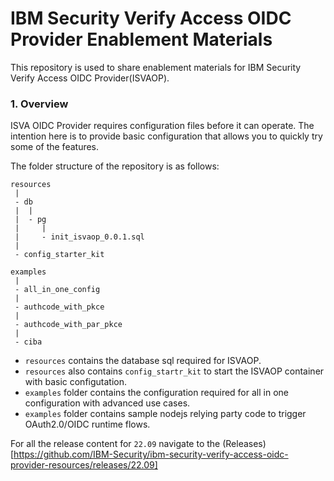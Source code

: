 # IBM Security Verify Access OIDC Provider Enablement Materials

This repository is used to share enablement materials for IBM Security Verify Access OIDC Provider(ISVAOP). 

### 1. Overview

ISVA OIDC Provider requires configuration files before it can operate. The intention here is to provide 
basic configuration that allows you to quickly try some of the features.

The folder structure of the repository is as follows:
```
resources
 |
 - db
 |  | 
 |  - pg
 |     | 
 |     - init_isvaop_0.0.1.sql
 |
 - config_starter_kit

examples
 |
 - all_in_one_config
 |
 - authcode_with_pkce
 |
 - authcode_with_par_pkce
 |
 - ciba
```
- `resources` contains the database sql required for ISVAOP.
- `resources` also contains `config_startr_kit` to start the ISVAOP container with basic configutation.
- `examples` folder contains the configuration required for all in one configuration with advanced use cases.
- `examples` folder contains sample nodejs relying party code to trigger OAuth2.0/OIDC runtime flows.

For all the release content for `22.09` navigate to the (Releases)[https://github.com/IBM-Security/ibm-security-verify-access-oidc-provider-resources/releases/22.09]

